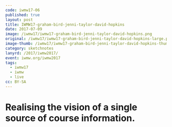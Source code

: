 ```yaml
---
code: iwmw17-06
published: true
layout: post
title: IWMW17-graham-bird-jenni-taylor-david-hopkins
date: 2017-07-09
image: /iwmw17/iwmw17-graham-bird-jenni-taylor-david-hopkins.png
original: /iwmw17/iwmw17-graham-bird-jenni-taylor-david-hopkins-large.png
image-thumb: /iwmw17/iwmw17-graham-bird-jenni-taylor-david-hopkins-thumb.png
category: sketchnotes
lanyrd: /2017/iwmw2017/
event: iwmw.org/iwmw2017
tags:
  - iwmw17
  - iwmw
  - live
cc: BY-SA
---
```


# Realising the vision of a single source of course information.
